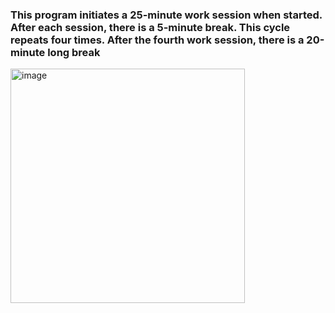 ### This program initiates a 25-minute work session when started. After each session, there is a 5-minute break. This cycle repeats four times. After the fourth work session, there is a 20-minute long break ###
<img width="375" alt="image" src="https://github.com/user-attachments/assets/5315b6e2-0bc3-4d60-994b-0af1d54ea7d5">
